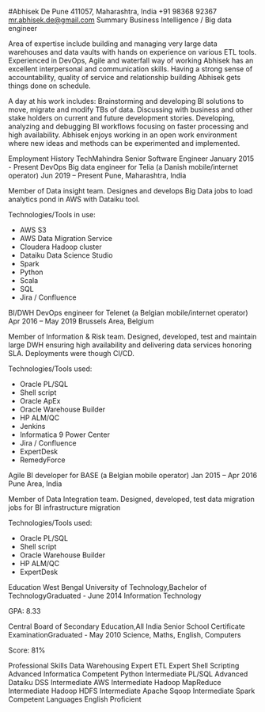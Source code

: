#Abhisek De
Pune 411057, Maharashtra, India
+91 98368 92367
mr.abhisek.de@gmail.com
Summary
Business Intelligence / Big data engineer

Area of expertise include building and managing very large data warehouses and data vaults with hands on experience on various ETL tools.
Experienced in DevOps, Agile and waterfall way of working Abhisek has an excellent interpersonal and communication skills.
Having a strong sense of accountability, quality of service and relationship building Abhisek gets things done on schedule.

A day at his work includes:
Brainstorming and developing BI solutions to move, migrate and modify TBs of data.
Discussing with business and other stake holders on current and future development stories.
Developing, analyzing and debugging BI workflows focusing on faster processing and high availability.
Abhisek enjoys working in an open work environment where new ideas and methods can be experimented and implemented.

Employment History
TechMahindra
Senior Software Engineer  January 2015 - Present
DevOps Big data  engineer for Telia (a Danish mobile/internet operator)
Jun 2019 – Present
Pune, Maharashtra, India

Member of Data insight team.
Designes and develops Big Data jobs to load analytics pond in AWS with Dataiku tool.

Technologies/Tools in use:
- AWS S3
- AWS Data Migration Service
- Cloudera Hadoop cluster
- Dataiku Data Science Studio
- Spark
- Python
- Scala
- SQL
- Jira / Confluence


BI/DWH DevOps engineer for Telenet (a Belgian mobile/internet operator)
Apr 2016 – May 2019
Brussels Area, Belgium

Member of Information & Risk team.
Designed, developed, test and maintain large DWH ensuring high availability and delivering data services honoring SLA. Deployments were though CI/CD.

Technologies/Tools used:
- Oracle PL/SQL
- Shell script
- Oracle ApEx
- Oracle Warehouse Builder
- HP ALM/QC
- Jenkins
- Informatica 9 Power Center
- Jira / Confluence
- ExpertDesk
- RemedyForce


Agile BI developer for BASE (a Belgian mobile operator)
Jan 2015 – Apr 2016
Pune Area, India

Member of Data Integration team.
Designed, developed, test data migration jobs for BI infrastructure migration

Technologies/Tools used:
- Oracle PL/SQL
- Shell script
- Oracle Warehouse Builder
- HP ALM/QC
- ExpertDesk

Education
West Bengal University of Technology,Bachelor of TechnologyGraduated -  June 2014
Information Technology

GPA: 8.33

Central Board of Secondary Education,All India Senior School Certificate ExaminationGraduated -  May 2010
Science, Maths, English, Computers

Score: 81%

Professional Skills
Data Warehousing	Expert
ETL	Expert
Shell Scripting	Advanced
Informatica	Competent
Python	Intermediate
PL/SQL	Advanced
Dataiku DSS	Intermediate
AWS	Intermediate
Hadoop MapReduce	Intermediate
Hadoop HDFS	Intermediate
Apache Sqoop	Intermediate
Spark	Competent
Languages
English	Proficient
